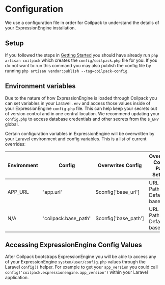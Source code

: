 # Configuration

We use a configuration file in order for Coilpack to understand the details of your ExpressionEngine installation.

## Setup

If you followed the steps in [Getting Started](./getting-started.md) you should have already run `php artisan coilpack` which creates the `config/coilpack.php` file for you.  If you do not want to run this command you may also publish the config file by running `php artisan vendor:publish --tag=coilpack-config`.

## Environment variables

Due to the nature of how ExpressionEngine is loaded through Coilpack you can set variables in your Laravel `.env` and access those values inside of your ExpressionEngine `config.php` file.  This can help keep your secrets out of version control and in one central location.  We recommend updating your `config.php` to access database credentials and other secrets from the `$_ENV` global.

Certain configuration variables in ExpressionEngine will be overwritten by your Laravel environment and config variables.  This is a list of current overrides:

| Environment | Config | Overwrites Config | Overwrites Control Panel Settings |
| ----------- | ------ | ----------------- | --------------------------------- |
| APP_URL | 'app.url' | $config['base_url'] | URL and Path > Default base URL |
| N/A | 'coilpack.base_path' | $config['base_path'] | URL and Path > Default base path |


## Accessing ExpressionEngine Config Values

After Coilpack bootstraps ExpressionEngine you will be able to access any of your ExpressionEngine `system/user/config.php` values through the Laravel `config()` helper.  For example to get your `app_version` you could call `config('coilpack.expressionengine.app_version')`  within your Laravel application.